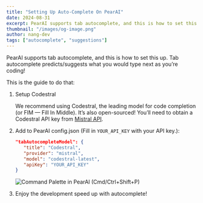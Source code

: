 ```yaml
---
title: "Setting Up Auto-Complete On PearAI"
date: 2024-08-31
excerpt: PearAI supports tab autocomplete, and this is how to set this up. Tab autocomplete predicts / suggests what you would type next as you’re coding!
thumbnail: "/images/og-image.png"
author: nang-dev
tags: ["autocomplete", "suggestions"]
---
```


PearAI supports tab autocomplete, and this is how to set this up. Tab autocomplete predicts/suggests what you would type next as you’re coding!

This is the guide to do that:

1. Setup Codestral

   We recommend using Codestral, the leading model for code completion (or FIM — Fill In Middle). It’s also open-sourced! You’ll need to obtain a Codestral API key from [Mistral API](https://console.mistral.ai/).

2. Add to PearAI config.json (Fill in `YOUR_API_KEY` with your API key.):

   ```json
   "tabAutocompleteModel": {
      "title": "Codestral",
      "provider": "mistral",
      "model": "codestral-latest",
      "apiKey": "YOUR_API_KEY"
   }
   ```

   ![Command Palette in PearAI (Cmd/Ctrl+Shift+P)](/images/blog/open-pearai-config.png)

3. Enjoy the development speed up with autocomplete!
